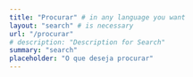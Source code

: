 ```yaml
---
title: "Procurar" # in any language you want
layout: "search" # is necessary
url: "/procurar"
# description: "Description for Search"
summary: "search"
placeholder: "O que deseja procurar"
---
```

